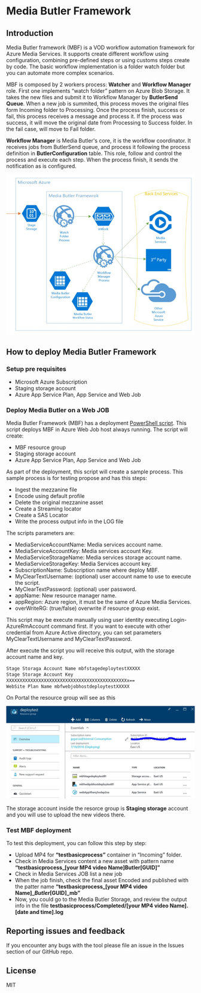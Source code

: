 
Media Butler Framework 
==========================
Introduction
-------------
Media Butler framework (MBF) is a VOD workflow automation framework for Azure Media Services. It supports create different workflow using configuration, combining pre-defined steps or using customs steps create by code. The basic workflow implementation is a folder watch folder but you can automate more complex scenarios.

MBF  is composed by 2 workers process: **Watcher** and **Workflow Manager** role. First one implements “watch folder” pattern on Azure Blob Storage. It takes the new files and submit it to Workflow Manager by **ButlerSend Queue**. When a new job is summited, this process moves the original files form Incoming folder to Processing. Once the process finish, success or fail, this process receives a message and process it. If the process was success, it will move the original date from Processing to Success folder. In the fail case, will move to Fail folder.

**Workflow Manager** is Media Butler's core, it is the workflow coordinator. It receives jobs from ButlerSend queue, and process it following the process definition in **ButlerConfiguration** table. This role, follow and control the process and execute each step. When the process finish, it sends the notification as is configured.

![Alt text](https://github.com/DX-TED-GEISV-Americas/Media-Butler-Framework/blob/master/docs/MediaButlerFrameworkOverview.JPG)

How to deploy Media Butler Framework
------------------------------------
### Setup pre requisites
* Microsoft Azure Subscription
* Staging storage account
* Azure App Service Plan, App Service and Web Job 

### Deploy Media Butler on a Web JOB
Media Butler Framework (MBF) has a deployment [PowerShell script](https://raw.githubusercontent.com/DX-TED-GEISV-Americas/Media-Butler-Framework/master/Deployment/zeroTouchDeploy.ps1). This script deploys MBF in Azure Web Job host always running. The script will create:
* MBF resource group
* Staging storage account
* Azure App Service Plan, App Service and Web Job

As part of the deployment, this script will create a sample process. This sample process is for testing propose and has this steps:
* Ingest the mezzanine file
* Encode using default profile
* Delete the original mezzanine asset
* Create a Streaming locator
* Create a SAS Locator
* Write the process output info in the LOG file

The scripts parameters are:
* MediaServiceAccountName: Media services account name.
* MediaServiceAccountKey: Media services account Key.
* MediaServiceStorageName: Media services storage account name.
* MediaServiceStorageKey: Media Services account key.
* SubscriptionName: Subscription name where deploy MBF.
* MyClearTextUsername: (optional) user account name to use to execute the script.
* MyClearTextPassword: (optional) user password.
* appName: New resource manager name.
* appRegion: Azure region, it must be the same of Azure Media Services.
* overWriteRG: (true/false) overwrite if resource group exist.

This script may be execute manually using user identity executing Login-AzureRmAccount command first. If you want to execute with other credential from Azure Active directory, you can set parameters MyClearTextUsername and MyClearTextPassword.

After execute the script you will receive this output, with the storage account name and key.
```
Stage Storaga Account Name mbfstagedeploytestXXXXX
Stage Storage Account Key XXXXXXXXXXXXXXXXXXXXXXXXXXXXXXXXXXXXXXXXXXXXXx==
WebSite Plan Name mbfwebjobhostdeploytestXXXXX
```
On Portal the resource group will see as this

![Alt text](https://github.com/DX-TED-GEISV-Americas/Media-Butler-Framework/blob/master/docs/ResourceGroupComponents.JPG)

The storage account inside the resorce group is **Staging storage** account and you will use to upload the new videos there.

### Test MBF deployment
To test this deployment, you can follow this step by step:
* Upload MP4 for **“testbasicprocess”** container in “Incoming” folder.
* Check in Media Services content a new asset with pattern name **“testbasicprocess_[your MP4 video Name]Butler[GUID]”**
* Check in Media Services JOB list a new job
* When the job finish, check the final asset Encoded and published with the patter name **“testbasicprocess_[your MP4 video Name]__Butler_[GUID]_mb”**
* Now, you could go to the Media Butler Storage, and review the output info in the file **testbasicprocess/Completed/[your MP4 video Name].[date and time].log**

Reporting issues and feedback
-----------------------------
If you encounter any bugs with the tool please file an issue in the Issues section of our GitHub repo.

License
------------
MIT
